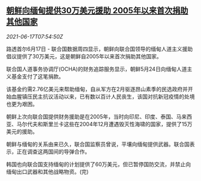 <!--1623916862000-->
[朝鲜向缅甸提供30万美元援助 2005年以来首次捐助其他国家](https://cn.reuters.com/article/north-korea-myanmar-aids-0617-thur-idCNKCS2DT0PQ)
------

<div><i>2021-06-17T07:54:50Z</i></div><p>路透首尔6月17日 - 联合国数据周四显示，朝鲜向联合国领导的缅甸人道主义援助倡议提供了30万美元，这是朝鲜自2005年以来首次捐助其他国家。</p><p>联合国人道事务协调厅(OCHA)的财务追踪服务显示，朝鲜5月24日向缅甸人道主义基金支付了这笔捐款。</p><p>该基金约需2.76亿美元来帮助缅甸，自从军方在2月驱逐昂山素季的民选政府并开始血腥镇压民主抗议活动以来，已有数以百计人民丧生，该国对抗新冠疫情的处境也更为艰困。</p><p>朝鲜上次向联合国提供财务援助是在2005年，当时向印尼、印度、泰国、马来西亚、马尔代夫和斯里兰卡这些在2004年12月遭遇毁灭性海啸的国家，提供了15万美元的援助。</p><p>朝鲜与缅甸的关系由来已久，联合国监察员曾说，平壤向缅甸提供武器。联合国表示，正在调查这两国间的导弹合作。</p><p>韩国也向联合国支持缅甸的计划提供了60万美元，但已暂停国防交流，并禁止向缅甸出口武器和其他战略物资。(完)</p>
